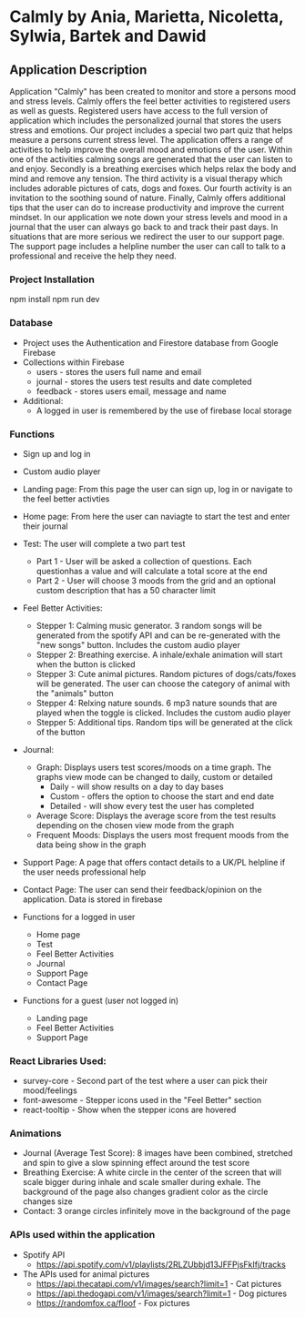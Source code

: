 # Calmly by Ania, Marietta, Nicoletta, Sylwia, Bartek and Dawid

## Application Description

Application "Calmly" has been created to monitor and store a persons mood and stress levels. Calmly offers the feel better activities to registered users as well as guests. Registered users have access to the full version of application which includes the personalized journal that stores the users stress and emotions. Our project includes a special two part quiz that helps measure a persons current stress level. The application offers a range of activities to help improve the overall mood and emotions of the user. Within one of the activities calming songs are generated that the user can listen to and enjoy. Secondly is a breathing exercises which helps relax the body and mind and remove any tension. The third activity is a visual therapy which includes adorable pictures of cats, dogs and foxes. Our fourth activity is an invitation to the soothing sound of nature. Finally, Calmly offers additional tips that the user can do to increase productivity and improve the current mindset. In our application we note down your stress levels and mood in a journal that the user can always go back to and track their past days. In situations that are more serious we redirect the user to our support page. The support page includes a helpline number the user can call to talk to a professional and receive the help they need.

### Project Installation

npm install
npm run dev

### Database

- Project uses the Authentication and Firestore database from Google Firebase
- Collections within Firebase
  - users - stores the users full name and email
  - journal - stores the users test results and date completed
  - feedback - stores users email, message and name
- Additional:
  - A logged in user is remembered by the use of firebase local storage

### Functions

- Sign up and log in
- Custom audio player
- Landing page: From this page the user can sign up, log in or navigate to the feel better activties
- Home page: From here the user can naviagte to start the test and enter their journal
- Test: The user will complete a two part test
  - Part 1 - User will be asked a collection of questions. Each questionhas a value and will calculate a total score at the end
  - Part 2 - User will choose 3 moods from the grid and an optional custom description that has a 50 character limit
- Feel Better Activities:
  - Stepper 1: Calming music generator. 3 random songs will be generated from the spotify API and can be re-generated with the "new songs" button. Includes the custom audio player
  - Stepper 2: Breathing exercise. A inhale/exhale animation will start when the button is clicked
  - Stepper 3: Cute animal pictures. Random pictures of dogs/cats/foxes will be generated. The user can choose the category of animal with the "animals" button
  - Stepper 4: Relxing nature sounds. 6 mp3 nature sounds that are played when the toggle is clicked. Includes the custom audio player
  - Stepper 5: Additional tips. Random tips will be generated at the click of the button
- Journal:
  - Graph: Displays users test scores/moods on a time graph. The graphs view mode can be changed to daily, custom or detailed
    - Daily - will show results on a day to day bases
    - Custom - offers the option to choose the start and end date
    - Detailed - will show every test the user has completed
  - Average Score: Displays the average score from the test results depending on the chosen view mode from the graph
  - Frequent Moods: Displays the users most frequent moods from the data being show in the graph
- Support Page: A page that offers contact details to a UK/PL helpline if the user needs professional help
- Contact Page: The user can send their feedback/opinion on the application. Data is stored in firebase

- Functions for a logged in user

  - Home page
  - Test
  - Feel Better Activities
  - Journal
  - Support Page
  - Contact Page

- Functions for a guest (user not logged in)

  - Landing page
  - Feel Better Activities
  - Support Page

### React Libraries Used:

- survey-core - Second part of the test where a user can pick their mood/feelings
- font-awesome - Stepper icons used in the "Feel Better" section
- react-tooltip - Show when the stepper icons are hovered

### Animations

- Journal (Average Test Score): 8 images have been combined, stretched and spin to give a slow spinning effect around the test score
- Breathing Exercise: A white circle in the center of the screen that will scale bigger during inhale and scale smaller during exhale. The background of the page also changes gradient color as the circle changes size
- Contact: 3 orange circles infinitely move in the background of the page

### APIs used within the application

- Spotify API
  - https://api.spotify.com/v1/playlists/2RLZUbbjd13JFFPjsFkIfj/tracks
- The APIs used for animal pictures
  - https://api.thecatapi.com/v1/images/search?limit=1 - Cat pictures
  - https://api.thedogapi.com/v1/images/search?limit=1 - Dog pictures
  - https://randomfox.ca/floof - Fox pictures
